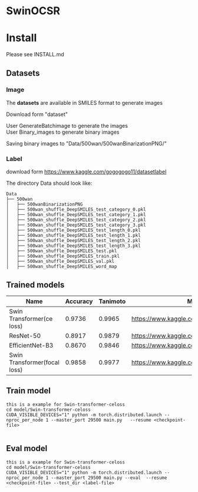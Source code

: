 # SwinOCSR



# Install

Please see INSTALL.md

## Datasets

### Image

The **datasets** are available in SMILES format to generate images

Download form "dataset"

User GenerateBatchimage to generate the images  
User Binary_images to generate binary images  

Saving binary images to  "Data/500wan/500wanBinarizationPNG/"

### Label

download form https://www.kaggle.com/gogogogo11/datasetlabel

The directory Data should look like:

```
Data
├── 500wan
│   ├── 500wanBinarizationPNG
│   ├── 500wan_shuffle_DeepSMILES_test_category_0.pkl
│   ├── 500wan_shuffle_DeepSMILES_test_category_1.pkl
│   ├── 500wan_shuffle_DeepSMILES_test_category_2.pkl
│   ├── 500wan_shuffle_DeepSMILES_test_category_3.pkl
│   ├── 500wan_shuffle_DeepSMILES_test_length_0.pkl
│   ├── 500wan_shuffle_DeepSMILES_test_length_1.pkl
│   ├── 500wan_shuffle_DeepSMILES_test_length_2.pkl
│   ├── 500wan_shuffle_DeepSMILES_test_length_3.pkl
│   ├── 500wan_shuffle_DeepSMILES_test.pkl
│   ├── 500wan_shuffle_DeepSMILES_train.pkl
│   ├── 500wan_shuffle_DeepSMILES_val.pkl
│   ├── 500wan_shuffle_DeepSMILES_word_map
```

## Trained models

| Name                         | Accuracy | Tanimoto | Model                                    |
| ---------------------------- | -------- | -------- | ---------------------------------------- |
| Swin Transformer(ce loss)    | 0.9736   | 0.9965   | https://www.kaggle.com/gogogogo11/moedel |
| ResNet-50                    | 0.8917   | 0.9879   | https://www.kaggle.com/gogogogo11/moedel |
| EfficientNet-B3              | 0.8670   | 0.9846   | https://www.kaggle.com/gogogogo11/moedel |
| Swin Transformer(focal loss) | 0.9858   | 0.9977   | https://www.kaggle.com/gogogogo11/moedel |





## Train model

```
this is a example for Swin-transformer-celoss
cd model/Swin-transformer-celoss
CUDA_VISIBLE_DEVICES="1" python -m torch.distributed.launch --nproc_per_node 1 --master_port 29500 main.py   --resume <checkpoint-file> 


```



## Eval model

```
this is a example for Swin-transformer-celoss
cd model/Swin-transformer-celoss
CUDA_VISIBLE_DEVICES="1" python -m torch.distributed.launch --nproc_per_node 1 --master_port 29500 main.py --eval  --resume <checkpoint-file> --test_dir <label-file>


```

